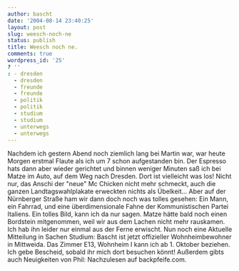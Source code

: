 ```yaml
---
author: bascht
date: '2004-08-14 23:40:25'
layout: post
slug: weesch-noch-ne
status: publish
title: Weesch noch ne.
comments: true
wordpress_id: '25'
? ''
: - dresden
  - dresden
  - freunde
  - freunde
  - politik
  - politik
  - studium
  - studium
  - unterwegs
  - unterwegs
---
```


Nachdem ich gestern Abend noch ziemlich lang bei Martin war, war
heute Morgen erstmal Flaute als ich um 7 schon aufgestanden bin.
Der Espresso hats dann aber wieder gerichtet und binnen weniger
Minuten saß ich bei Matze im Auto, auf dem Weg nach Dresden. Dort
ist vielleicht was los! Nicht nur, das Anschi der "neue" Mc Chicken
nicht mehr schmeckt, auch die ganzen Landtagswahlplakate erweckten
nichts als Übelkeit... Aber auf der Nürnberger Straße ham wir dann
doch noch was tolles gesehen: Ein Mann, ein Fahrrad, und eine
überdimensionale Fahne der Kommunistischen Partei Italiens. Ein
tolles Bild, kann ich da nur sagen. Matze hätte bald noch einen
Bordstein mitgenommen, weil wir aus dem Lachen nicht mehr
rauskamen. Ich hab ihn leider nur einmal aus der Ferne erwischt.
Nun noch eine Aktuelle Mitteilung in Sachen Studium: Bascht ist
jetzt offizieller Wohnheimbewohner in Mittweida. Das Zimmer E13,
Wohnheim I kann ich ab 1. Oktober beziehen. Ich gebe Bescheid,
sobald ihr mich dort besuchen könnt! Außerdem gibts auch
Neuigkeiten von Phil: Nachzulesen auf backpfeife.com.


